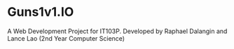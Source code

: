 # Guns1v1.IO
A Web Development Project for IT103P. Developed by Raphael Dalangin and Lance Lao (2nd Year Computer Science)
